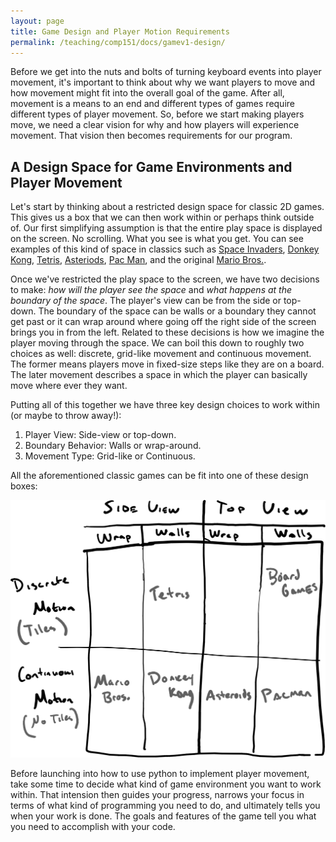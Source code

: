 ```yaml
---
layout: page
title: Game Design and Player Motion Requirements
permalink: /teaching/comp151/docs/gamev1-design/
---
```



Before we get into the nuts and bolts of turning keyboard events into player movement, it's important to think about why we want players to move and how movement might fit into the overall goal of the game. After all, movement is a means to an end and different types of games require different types of player movement.  So, before we start making players move, we need a clear vision for why and how players will experience movement. That vision then becomes requirements for our program.

## A Design Space for Game Environments and Player Movement

Let's start by thinking about a restricted design space for classic 2D games. This gives us a box that we can then work within or perhaps think outside of. Our first simplifying assumption is that the entire play space is displayed on the screen.  No scrolling. What you see is what you get.  You can see examples of this kind of space in classics such as [Space Invaders](https://en.wikipedia.org/wiki/Space_Invaders), [Donkey Kong](https://en.wikipedia.org/wiki/Donkey_Kong), [Tetris](https://en.wikipedia.org/wiki/Tetris), [Asteriods](https://en.wikipedia.org/wiki/Asteroids_(video_game)), [Pac Man](https://en.wikipedia.org/wiki/List_of_Pac-Man_video_games), and the original [Mario Bros.](https://en.wikipedia.org/wiki/Mario_Bros.).

Once we've restricted the play space to the screen, we have two decisions to make: *how will the player see the space* and *what happens at the boundary of the space*. The player's view can be from the side or top-down. The boundary of the space can be walls or a boundary they cannot get past or it can wrap around where going off the right side of the screen brings you in from the left. Related to these decisions is how we imagine the player moving through the space. We can boil this down to roughly two choices as well:  discrete, grid-like movement and continuous movement.  The former means players move in fixed-size steps like they are on a board. The later movement describes a space in which the player can basically move where ever they want.

Putting all of this together we have three key design choices to work within (or maybe to throw away!):
  1. Player View: Side-view or top-down.
  2. Boundary Behavior:  Walls or wrap-around.
  3. Movement Type: Grid-like or Continuous.

All the aforementioned classic games can be fit into one of these design boxes:

![](designmatrix.png)

Before launching into how to use python to implement player movement, take some time to decide what kind of game environment you want to work within.  That intension then guides your progress, narrows your focus in terms of what kind of programming you need to do, and ultimately tells you when your work is done. The goals and features of the game tell you what you need to accomplish with your code.
